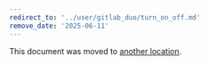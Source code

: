 ```yaml
---
redirect_to: '../user/gitlab_duo/turn_on_off.md'
remove_date: '2025-06-11'
---
```


This document was moved to [another location](../user/gitlab_duo/turn_on_off.md).

<!-- This redirect file can be deleted after <2025-06-11>. -->
<!-- Redirects that point to other docs in the same project expire in three months. -->
<!-- Redirects that point to docs in a different project or site (for example, link is not relative and starts with `https:`) expire in one year. -->
<!-- Before deletion, see: https://docs.gitlab.com/ee/development/documentation/redirects.html -->
